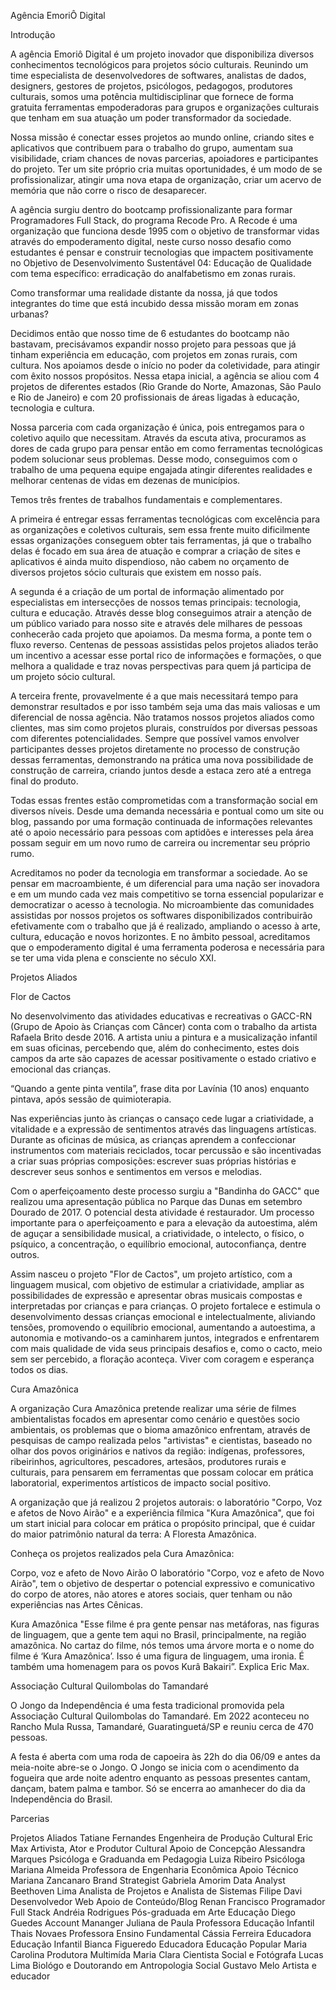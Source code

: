 
Agência EmoriÔ Digital

Introdução

A agência Emoriô Digital é um projeto inovador que disponibiliza diversos conhecimentos tecnológicos para projetos sócio culturais. Reunindo um time especialista de desenvolvedores de softwares, analistas de dados, designers, gestores de projetos, psicólogos, pedagogos, produtores culturais, somos uma potência multidisciplinar que fornece de forma gratuita ferramentas empoderadoras para grupos e organizações culturais que tenham em sua atuação um poder transformador da sociedade. 

Nossa missão é conectar esses projetos ao mundo online, criando sites e aplicativos que contribuem para o trabalho do grupo, aumentam sua visibilidade, criam chances de novas parcerias, apoiadores e participantes do projeto. Ter um site próprio cria muitas oportunidades, é um modo de se profissionalizar, atingir uma nova etapa de organização, criar um acervo de memória que não corre o risco de desaparecer. 

A agência surgiu dentro do bootcamp profissionalizante para formar Programadores Full Stack, do programa Recode Pro. A Recode é uma organização que funciona desde 1995 com o objetivo de transformar vidas através do empoderamento digital, neste curso nosso desafio como estudantes é pensar e construir tecnologias que impactem positivamente no Objetivo de Desenvolvimento Sustentável 04: Educação de Qualidade com tema específico: erradicação do analfabetismo em zonas rurais.

Como transformar uma realidade distante da nossa, já que todos integrantes do time que está incubido dessa missão moram em zonas urbanas? 

Decidimos então que nosso time de 6 estudantes do bootcamp não bastavam, precisávamos expandir nosso projeto para pessoas que já tinham experiência em educação, com projetos em zonas rurais, com cultura. Nos apoiamos desde o início no poder da coletividade, para atingir com êxito nossos propósitos. Nessa etapa inicial, a agência se aliou com 4 projetos de diferentes estados (Rio Grande do Norte, Amazonas, São Paulo e Rio de Janeiro) e com 20 profissionais de áreas ligadas à educação, tecnologia e cultura.

Nossa parceria com cada organização é única, pois entregamos para o coletivo aquilo que necessitam. Através da escuta ativa, procuramos as dores de cada grupo para pensar então em como ferramentas tecnológicas podem solucionar seus problemas. Desse modo, conseguimos com o trabalho de uma pequena equipe engajada atingir diferentes realidades e melhorar centenas de vidas em dezenas de municípios. 

Temos três frentes de trabalhos fundamentais e complementares. 

A primeira é entregar essas ferramentas tecnológicas com excelência para as organizações e coletivos culturais, sem essa frente muito dificilmente essas organizações conseguem obter tais ferramentas, já que o trabalho delas é focado em sua área de atuação e comprar a criação de sites e aplicativos é ainda muito dispendioso, não cabem no orçamento de diversos projetos sócio culturais que existem em nosso país.

A segunda é a criação de um portal de informação alimentado por especialistas em intersecções de nossos temas principais: tecnologia, cultura e educação. Através desse blog conseguimos atrair a atenção de um público variado para nosso site e através dele milhares de pessoas conhecerão cada projeto que apoiamos. Da mesma forma, a ponte tem o fluxo reverso. Centenas de pessoas assistidas pelos projetos aliados terão um incentivo a acessar esse portal rico de informações e formações, o que melhora a qualidade e traz novas perspectivas para quem já participa de um projeto sócio cultural.

A terceira frente, provavelmente é a que mais necessitará tempo para demonstrar resultados e por isso também seja uma das mais valiosas e um diferencial de nossa agência. Não tratamos nossos projetos aliados como clientes, mas sim como projetos plurais, construídos por diversas pessoas com diferentes potencialidades. Sempre que possível vamos envolver participantes desses projetos diretamente no processo de construção dessas ferramentas, demonstrando na prática uma nova possibilidade de construção de carreira, criando juntos desde a estaca zero até a entrega final do produto. 

Todas essas frentes estão comprometidas com a transformação social em diversos níveis. Desde uma demanda necessária e pontual como um site ou blog, passando por uma formação continuada de informações relevantes até o apoio necessário para pessoas com aptidões e interesses pela área possam seguir em um novo rumo de carreira ou incrementar seu próprio rumo. 

Acreditamos no poder da tecnologia em transformar a sociedade. Ao se pensar em macroambiente, é um diferencial para uma nação ser inovadora e em um mundo cada vez mais competitivo se torna essencial popularizar e democratizar o acesso à tecnologia. No microambiente das comunidades assistidas por nossos projetos os softwares disponibilizados contribuirão efetivamente  com o trabalho que já é realizado, ampliando o acesso à arte, cultura, educação e novos horizontes. E no âmbito pessoal, acreditamos que o empoderamento digital é uma ferramenta poderosa e necessária para se ter uma vida plena e consciente no século XXI.

Projetos Aliados

Flor de Cactos

No desenvolvimento das atividades educativas e recreativas o GACC-RN (Grupo de Apoio às Crianças com Câncer) conta com o trabalho da artista Rafaela Brito desde 2016. A artista uniu a pintura e a musicalização infantil em suas oficinas, percebendo que, além do conhecimento, estes dois campos da arte são capazes de acessar positivamente o estado criativo e emocional das crianças.

“Quando a gente pinta ventila”, frase dita por Lavínia (10 anos) enquanto pintava, após sessão de quimioterapia.

Nas experiências junto às crianças o cansaço cede lugar a criatividade, a vitalidade e a expressão de sentimentos através das linguagens artísticas. Durante as oficinas de música, as crianças aprendem a confeccionar instrumentos com materiais reciclados, tocar percussão e são incentivadas a criar suas próprias composições: escrever suas próprias histórias e descrever seus sonhos e sentimentos em versos e melodias. 

Com o aperfeiçoamento deste processo surgiu a "Bandinha do GACC" que realizou uma apresentação pública no Parque das Dunas em setembro Dourado de 2017. O potencial desta atividade é restaurador. Um processo importante para o aperfeiçoamento e para a elevação da autoestima, além de aguçar a sensibilidade musical, a criatividade, o intelecto, o físico, o psíquico, a concentração, o equilíbrio emocional, autoconfiança, dentre outros.

Assim nasceu o projeto "Flor de Cactos", um projeto artístico, com a linguagem musical, com objetivo de estimular a criatividade, ampliar as possibilidades de expressão e apresentar obras musicais compostas e interpretadas por crianças e para crianças. O projeto fortalece e estimula o desenvolvimento dessas crianças emocional e intelectualmente, aliviando tensões, promovendo o equilíbrio emocional, aumentando a autoestima, a autonomia e motivando-os a caminharem juntos, integrados e enfrentarem com mais qualidade de vida seus principais desafios e, como o cacto, meio sem ser percebido, a floração aconteça. Viver com coragem e esperança todos os dias.

Cura Amazônica

A organização Cura Amazônica pretende realizar uma série de filmes ambientalistas focados em apresentar como cenário e questões socio ambientais, os problemas que o bioma amazônico enfrentam, através de pesquisas de campo realizada pelos "artivistas" e cientistas, baseado no olhar dos povos originários e nativos da região: indígenas, professores, ribeirinhos, agricultores, pescadores, artesãos, produtores rurais e culturais, para pensarem em ferramentas que possam colocar em prática laboratorial, experimentos artísticos de impacto social positivo.

A organização que já realizou 2 projetos autorais: o laboratório "Corpo, Voz e afetos de Novo Airão" e a experiência fílmica "Kura Amazônica", que foi um start inicial para colocar em prática o propósito principal, que é cuidar do maior patrimônio natural da terra: A Floresta Amazônica.

Conheça os projetos realizados pela Cura Amazônica:

Corpo, voz e afeto de Novo Airão
O laboratório "Corpo, voz e afeto de Novo Airão", tem o objetivo de despertar o potencial expressivo e comunicativo do corpo de atores, não atores e atores sociais, quer tenham ou não experiências nas Artes Cênicas.

Kura Amazônica
"Esse filme é pra gente pensar nas metáforas, nas figuras de linguagem, que a gente tem aqui no Brasil, principalmente, na região amazônica. No cartaz do filme, nós temos uma árvore morta e o nome do filme é ‘Kura Amazônica’. Isso é uma figura de linguagem, uma ironia. É também uma homenagem para os povos Kurâ Bakairi”. Explica Eric Max.

 Associação Cultural Quilombolas do Tamandaré

O Jongo da Independência é uma festa tradicional promovida pela Associação Cultural Quilombolas do Tamandaré. Em 2022 aconteceu no Rancho Mula Russa, Tamandaré, Guaratinguetá/SP e reuniu cerca de 470 pessoas.

A festa é aberta com uma roda de capoeira às 22h do dia 06/09 e antes da meia-noite abre-se o Jongo. O Jongo se inicia com o acendimento da fogueira que arde noite adentro enquanto as pessoas presentes cantam, dançam, batem palma e tambor. Só se encerra ao amanhecer do dia da Independência do Brasil.

Parcerias


Projetos Aliados
Tatiane Fernandes
Engenheira de Produção Cultural
Eric Max
Artivista, Ator e Produtor Cultural
Apoio de Concepção
Alessandra Marques
Psicóloga e Graduanda em Pedagogia
Luiza Ribeiro
Psicóloga
Mariana Almeida
Professora de Engenharia Econômica
Apoio Técnico
Mariana Zancanaro
Brand Strategist
Gabriela Amorim
Data Analyst
Beethoven Lima
Analista de Projetos e Analista de Sistemas
Filipe Davi
Desenvolvedor Web
Apoio de Conteúdo/Blog
Renan Francisco
Programador Full Stack
Andréia Rodrigues
Pós-graduada em Arte Educação
Diego Guedes
Account Mananger
Juliana de Paula
Professora Educação Infantil
Thais Novaes
Professora Ensino Fundamental
Cássia Ferreira
Educadora Educação Infantil
Bianca Figueredo
Educadora Educação Popular
Maria Carolina
Produtora Multimída
Maria Clara
Cientista Social e Fotógrafa
Lucas Lima
Biológo e Doutorando em Antropologia Social
Gustavo Melo
Artista e educador

